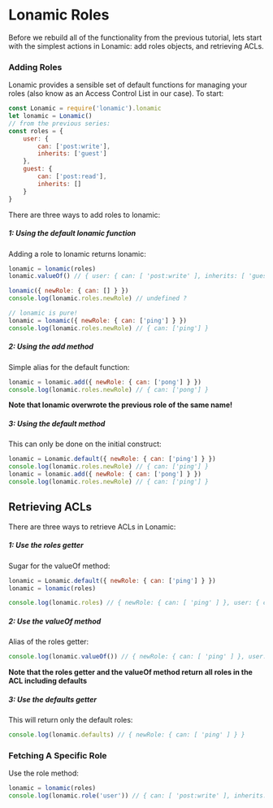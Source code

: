 # Lonamic Roles

Before we rebuild all of the functionality from the previous tutorial, lets start with the simplest actions in Lonamic: add roles objects, and retrieving ACLs.

### Adding Roles

Lonamic provides a sensible set of default functions for managing your roles \(also know as an Access Control List in our case\). To start:

```js
const Lonamic = require('lonamic').lonamic
let lonamic = Lonamic()
// from the previous series:
const roles = {
    user: {
        can: ['post:write'],
        inherits: ['guest']
    },
    guest: {
        can: ['post:read'],
        inherits: []
    }
}
```

There are three ways to add roles to lonamic:

##### 1: Using the default lonamic function

Adding a role to lonamic returns lonamic:

```js
lonamic = lonamic(roles)
lonamic.valueOf() // { user: { can: [ 'post:write' ], inherits: [ 'guest' ] }, guest: { can: [ 'post:read' ], inherits: [] } }

lonamic({ newRole: { can: [] } })
console.log(lonamic.roles.newRole) // undefined ?

// lonamic is pure!
lonamic = lonamic({ newRole: { can: ['ping'] } })
console.log(lonamic.roles.newRole) // { can: ['ping'] }
```

##### 2: Using the add method

Simple alias for the default function:

```js
lonamic = lonamic.add({ newRole: { can: ['pong'] } })
console.log(lonamic.roles.newRole) // { can: ['pong'] }
```

**Note that lonamic overwrote the previous role of the same name!**

##### 3: Using the default method

This can only be done on the initial construct:

```js
lonamic = Lonamic.default({ newRole: { can: ['ping'] } })
console.log(lonamic.roles.newRole) // { can: ['ping'] }
lonamic = lonamic.add({ newRole: { can: ['pong'] } })
console.log(lonamic.roles.newRole) // { can: ['ping'] }
```

## Retrieving ACLs

There are three ways to retrieve ACLs in Lonamic:

##### 1: Use the roles getter

Sugar for the valueOf method:

```js
lonamic = Lonamic.default({ newRole: { can: ['ping'] } })
lonamic = lonamic(roles)

console.log(lonamic.roles) // { newRole: { can: [ 'ping' ] }, user: { can: [ 'post:write' ], inherits: [ 'guest' ] }, guest: { can: [ 'post:read' ], inherits: [] } }
```

##### 2: Use the valueOf method

Alias of the roles getter:

```js
console.log(lonamic.valueOf()) // { newRole: { can: [ 'ping' ] }, user: { can: [ 'post:write' ], inherits: [ 'guest' ] }, guest: { can: [ 'post:read' ], inherits: [] } }
```

**Note that the roles getter and the valueOf method return all roles in the ACL including defaults**

##### 3: Use the defaults getter

This will return only the default roles:

```js
console.log(lonamic.defaults) // { newRole: { can: [ 'ping' ] } }
```

### Fetching A Specific Role

Use the role method:

```js
lonamic = lonamic(roles)
console.log(lonamic.role('user')) // { can: [ 'post:write' ], inherits: [ 'guest' ] }
```
